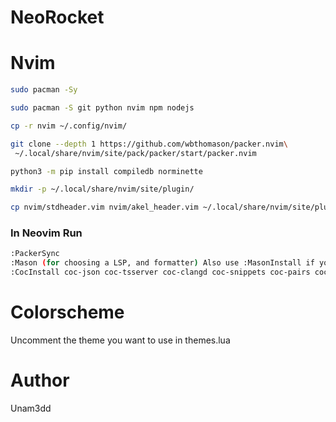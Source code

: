 # NeoRocket

# Nvim

```sh
sudo pacman -Sy
```
```sh
sudo pacman -S git python nvim npm nodejs
```
```sh
cp -r nvim ~/.config/nvim/
```
```sh
git clone --depth 1 https://github.com/wbthomason/packer.nvim\
 ~/.local/share/nvim/site/pack/packer/start/packer.nvim
```

```sh
python3 -m pip install compiledb norminette
```

```sh
mkdir -p ~/.local/share/nvim/site/plugin/
```

```sh
cp nvim/stdheader.vim nvim/akel_header.vim ~/.local/share/nvim/site/plugin/
```

### In Neovim Run

```sh
:PackerSync
:Mason (for choosing a LSP, and formatter) Also use :MasonInstall if you want
:CocInstall coc-json coc-tsserver coc-clangd coc-snippets coc-pairs coc-discord-rpc
```

# Colorscheme

Uncomment the theme you want to use in themes.lua

# Author
Unam3dd
